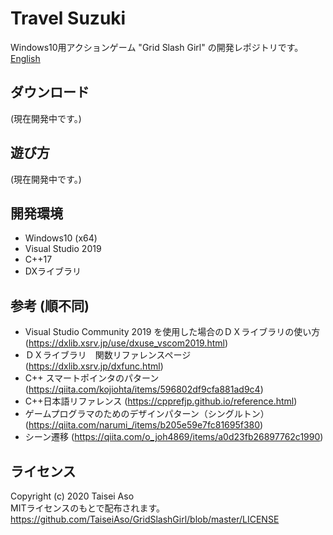 # Travel Suzuki
Windows10用アクションゲーム "Grid Slash Girl" の開発レポジトリです。  
[English](./README_en.md)

## ダウンロード
(現在開発中です。)

## 遊び方
(現在開発中です。)

## 開発環境
- Windows10 (x64)
- Visual Studio 2019
- C++17
- DXライブラリ

## 参考 (順不同)
- Visual Studio Community 2019 を使用した場合のＤＸライブラリの使い方 (https://dxlib.xsrv.jp/use/dxuse_vscom2019.html)
- ＤＸライブラリ　関数リファレンスページ (https://dxlib.xsrv.jp/dxfunc.html)
- C++ スマートポインタのパターン (https://qiita.com/kojiohta/items/596802df9cfa881ad9c4)
- C++日本語リファレンス (https://cpprefjp.github.io/reference.html)
- ゲームプログラマのためのデザインパターン（シングルトン） (https://qiita.com/narumi_/items/b205e59e7fc81695f380)
- シーン遷移 (https://qiita.com/o_joh4869/items/a0d23fb26897762c1990)

## ライセンス
Copyright (c) 2020 Taisei Aso  
MITライセンスのもとで配布されます。  
https://github.com/TaiseiAso/GridSlashGirl/blob/master/LICENSE
